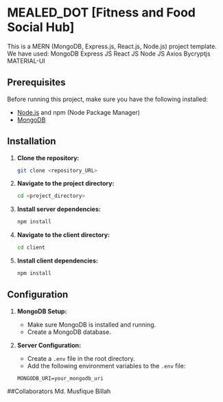 # MEALED_DOT [Fitness and Food Social Hub]

This is a MERN (MongoDB, Express.js, React.js, Node.js) project template.
We have used:
MongoDB
Express JS
React JS
Node JS
Axios
Bycryptjs
MATERIAL-UI

## Prerequisites

Before running this project, make sure you have the following installed:

- [Node.js](https://nodejs.org/) and npm (Node Package Manager)
- [MongoDB](https://www.mongodb.com/)

## Installation

1. **Clone the repository:**

    ```bash
    git clone <repository_URL>
    ```

2. **Navigate to the project directory:**

    ```bash
    cd <project_directory>
    ```

3. **Install server dependencies:**

    ```bash
    npm install
    ```

4. **Navigate to the client directory:**

    ```bash
    cd client
    ```

5. **Install client dependencies:**

    ```bash
    npm install
    ```

## Configuration

1. **MongoDB Setup:**
   - Make sure MongoDB is installed and running.
   - Create a MongoDB database.

2. **Server Configuration:**
   - Create a `.env` file in the root directory.
   - Add the following environment variables to the `.env` file:

   ```plaintext
   MONGODB_URI=your_mongodb_uri

##Collaborators
Md. Musfique Billah
